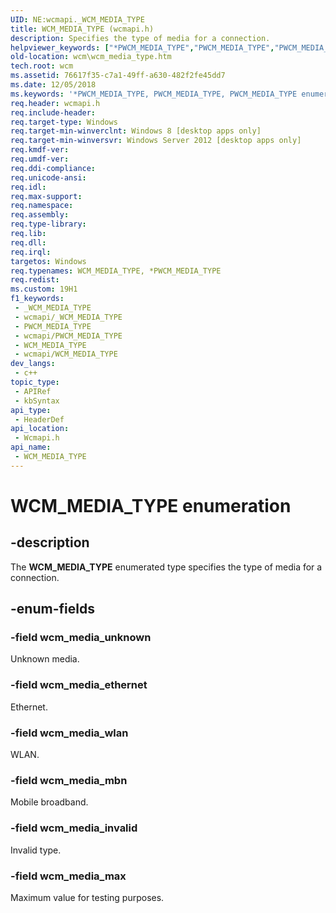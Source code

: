 ```yaml
---
UID: NE:wcmapi._WCM_MEDIA_TYPE
title: WCM_MEDIA_TYPE (wcmapi.h)
description: Specifies the type of media for a connection.
helpviewer_keywords: ["*PWCM_MEDIA_TYPE","PWCM_MEDIA_TYPE","PWCM_MEDIA_TYPE enumeration pointer [Windows Connection Manager]","WCM_MEDIA_TYPE","WCM_MEDIA_TYPE enumeration [Windows Connection Manager]","wcm.wcm_media_type","wcm_media_ethernet","wcm_media_invalid","wcm_media_max","wcm_media_mbn","wcm_media_unknown","wcm_media_wlan","wcmapi/PWCM_MEDIA_TYPE","wcmapi/WCM_MEDIA_TYPE","wcmapi/wcm_media_ethernet","wcmapi/wcm_media_invalid","wcmapi/wcm_media_max","wcmapi/wcm_media_mbn","wcmapi/wcm_media_unknown","wcmapi/wcm_media_wlan"]
old-location: wcm\wcm_media_type.htm
tech.root: wcm
ms.assetid: 76617f35-c7a1-49ff-a630-482f2fe45dd7
ms.date: 12/05/2018
ms.keywords: '*PWCM_MEDIA_TYPE, PWCM_MEDIA_TYPE, PWCM_MEDIA_TYPE enumeration pointer [Windows Connection Manager], WCM_MEDIA_TYPE, WCM_MEDIA_TYPE enumeration [Windows Connection Manager], wcm.wcm_media_type, wcm_media_ethernet, wcm_media_invalid, wcm_media_max, wcm_media_mbn, wcm_media_unknown, wcm_media_wlan, wcmapi/PWCM_MEDIA_TYPE, wcmapi/WCM_MEDIA_TYPE, wcmapi/wcm_media_ethernet, wcmapi/wcm_media_invalid, wcmapi/wcm_media_max, wcmapi/wcm_media_mbn, wcmapi/wcm_media_unknown, wcmapi/wcm_media_wlan'
req.header: wcmapi.h
req.include-header: 
req.target-type: Windows
req.target-min-winverclnt: Windows 8 [desktop apps only]
req.target-min-winversvr: Windows Server 2012 [desktop apps only]
req.kmdf-ver: 
req.umdf-ver: 
req.ddi-compliance: 
req.unicode-ansi: 
req.idl: 
req.max-support: 
req.namespace: 
req.assembly: 
req.type-library: 
req.lib: 
req.dll: 
req.irql: 
targetos: Windows
req.typenames: WCM_MEDIA_TYPE, *PWCM_MEDIA_TYPE
req.redist: 
ms.custom: 19H1
f1_keywords:
 - _WCM_MEDIA_TYPE
 - wcmapi/_WCM_MEDIA_TYPE
 - PWCM_MEDIA_TYPE
 - wcmapi/PWCM_MEDIA_TYPE
 - WCM_MEDIA_TYPE
 - wcmapi/WCM_MEDIA_TYPE
dev_langs:
 - c++
topic_type:
 - APIRef
 - kbSyntax
api_type:
 - HeaderDef
api_location:
 - Wcmapi.h
api_name:
 - WCM_MEDIA_TYPE
---
```


# WCM_MEDIA_TYPE enumeration


## -description

The <b>WCM_MEDIA_TYPE</b> enumerated type specifies the type of media for a connection.

## -enum-fields

### -field wcm_media_unknown

Unknown media.

### -field wcm_media_ethernet

Ethernet.

### -field wcm_media_wlan

WLAN.

### -field wcm_media_mbn

Mobile broadband.

### -field wcm_media_invalid

Invalid type.

### -field wcm_media_max

Maximum value for testing purposes.

